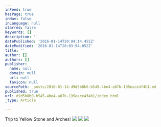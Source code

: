```yaml
---
inFeed: true
hasPage: true
inNav: false
inLanguage: null
starred: false
keywords: []
description: ''
datePublished: '2016-01-14T20:04:14.455Z'
dateModified: '2016-01-14T20:03:54.052Z'
title: ''
author: []
authors: []
publisher:
  name: null
  domain: null
  url: null
  favicon: null
sourcePath: _posts/2016-01-14-d9d5b8b0-b545-4be4-a07b-195eace4f4b1.md
published: true
url: d9d5b8b0-b545-4be4-a07b-195eace4f4b1/index.html
_type: Article

---
```

Trip to Yellow Stone and Arches!
![](https://the-grid-user-content.s3-us-west-2.amazonaws.com/73f7ee96-e127-4e62-970a-b9896690338f.JPG)
![](https://the-grid-user-content.s3-us-west-2.amazonaws.com/ec3953c2-0870-47ad-872e-376430fbc52c.JPG)
![](https://the-grid-user-content.s3-us-west-2.amazonaws.com/b8f64ff3-e549-4eec-9be9-66b46d37cdc0.JPG)
